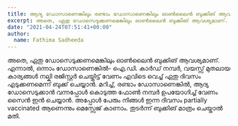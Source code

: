 ```yaml
---
title: ആദ്യ ഡോസാണെങ്കിലും രണ്ടാം ഡോസാണെങ്കിലും ഓൺലൈൻ ബുക്കിങ് ആവശ്യമാണോ?
excerpt: അതെ, ഏതു ഡോസെടുക്കണമെങ്കിലും ഓൺലൈൻ ബുക്കിങ് ആവശ്യമാണ്. 
date: "2021-04-24T07:51:41+00:00"
author:
  name: Fathima Sadheeda
---
```

അതെ, ഏതു ഡോസെടുക്കണമെങ്കിലും ഓൺലൈൻ ബുക്കിങ് ആവശ്യമാണ്. എന്നാൽ, ഒന്നാം ഡോസാണെങ്കിൽ- ഐ.ഡി. കാർഡ് നമ്പർ, വയസ്സ് മുതലായ കാര്യങ്ങൾ നല്കി രജിസ്റ്റർ ചെയ്തിട്ട് വേണം എവിടെ വെച്ച് ഏതു ദിവസം എടുക്കണമെന്ന് ബുക്ക് ചെയ്യാൻ. മറിച്ച്, രണ്ടാം ഡോസാണെങ്കിൽ, ആദ്യ ഡോസെടുക്കാൻ വന്നപ്പോൾ കൊടുത്ത ഫോൺ നമ്പർ ഉപയോഗിച്ച് വേണം സൈൻ ഇൻ ചെയ്യാൻ. അപ്പോൾ പേരും നിങ്ങൾ ഇന്ന ദിവസം partially vaccinated ആണെന്നും മെസ്സേജ് കാണാം. തുടർന്ന് ബുക്കിങ് മാത്രം ചെയ്താൽ മതി.

